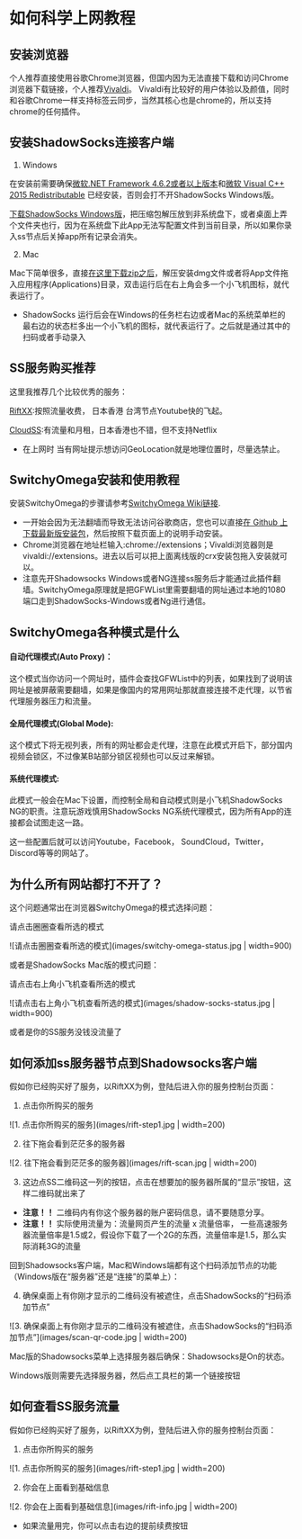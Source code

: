 # 如何科学上网教程

安装浏览器
--------

个人推荐直接使用谷歌Chrome浏览器，但国内因为无法直接下载和访问Chrome浏览器下载链接，个人推荐[Vivaldi](https://vivaldi.com/zh-hans/)。
Vivaldi有比较好的用户体验以及颜值，同时和谷歌Chrome一样支持标签云同步，当然其核心也是chrome的，所以支持chrome的任何插件。

安装ShadowSocks连接客户端
-----------------------
1. Windows

在安装前需要确保[微软.NET Framework 4.6.2或者以上版本](https://docs.microsoft.com/zh-cn/dotnet/framework/install/index)和[微软 Visual C++ 2015 Redistributable](https://www.microsoft.com/zh-CN/download/details.aspx?id=48145) 已经安装，否则会打不开ShadowSocks Windows版。

[下载ShadowSocks Windows版](https://github.com/shadowsocks/shadowsocks-windows/releases)，把压缩包解压放到非系统盘下，或者桌面上弄个文件夹也行，因为在系统盘下此App无法写配置文件到当前目录，所以如果你录入ss节点后关掉app所有记录会消失。



2. Mac

Mac下简单很多，直接[在这里下载zip之后](https://github.com/shadowsocks/ShadowsocksX-NG/releases/)，解压安装dmg文件或者将App文件拖入应用程序(Applications)目录，双击运行后在右上角会多一个小飞机图标，就代表运行了。

* ShadowSocks 运行后会在Windows的任务栏右边或者Mac的系统菜单栏的最右边的状态栏多出一个小飞机的图标，就代表运行了。之后就是通过其中的扫码或者手动录入


SS服务购买推荐
------------

这里我推荐几个比较优秀的服务：

[RiftXX](https://portal.riftxx.com):按照流量收费， 日本香港 台湾节点Youtube快的飞起。

[CloudSS](https://go.cloudss.me):有流量和月租，日本香港也不错，但不支持Netflix

* 在上网时 当有网址提示想访问GeoLocation就是地理位置时，尽量选禁止。


SwitchyOmega安装和使用教程
------------------------

安装SwitchyOmega的步骤请参考[SwitchyOmega Wiki链接](https://github.com/FelisCatus/SwitchyOmega/wiki/GFWList).
  * 一开始会因为无法翻墙而导致无法访问谷歌商店，您也可以直接[在 Github 上下载最新版安装包](https://github.com/FelisCatus/SwitchyOmega/releases)，然后按照下载页面上的说明手动安装。
  * Chrome浏览器在地址栏输入:chrome://extensions；Vivaldi浏览器则是vivaldi://extensions。进去以后可以把上面离线版的crx安装包拖入安装就可以。
  * 注意先开Shadowsocks Windows或者NG连接ss服务后才能通过此插件翻墙。SwitchyOmega原理就是把GFWList里需要翻墙的网址通过本地的1080端口走到ShadowSocks-Windows或者Ng进行通信。

  SwitchyOmega各种模式是什么
  ------------------------

  #### 自动代理模式(Auto Proxy)：

  这个模式当你访问一个网址时，插件会查找GFWList中的列表，如果找到了说明该网址是被屏蔽需要翻墙，如果是像国内的常用网址那就直接连接不走代理，以节省代理服务器压力和流量。

  #### 全局代理模式(Global Mode):

  这个模式下将无视列表，所有的网址都会走代理，注意在此模式开启下，部分国内视频会锁区，不过像某B站部分锁区视频也可以反过来解锁。

  #### 系统代理模式:

  此模式一般会在Mac下设置，而控制全局和自动模式则是小飞机ShadowSocks NG的职责。注意玩游戏慎用ShadowSocks NG系统代理模式，因为所有App的连接都会试图走这一路。

这一些配置后就可以访问Youtube，Facebook， SoundCloud，Twitter，Discord等等的网站了。


为什么所有网站都打不开了？
----------------------

这个问题通常出在浏览器SwitchyOmega的模式选择问题：

请点击圈圈查看所选的模式

![请点击圈圈查看所选的模式](images/switchy-omega-status.jpg | width=900)

或者是ShadowSocks Mac版的模式问题：

请点击右上角小飞机查看所选的模式

![请点击右上角小飞机查看所选的模式](images/shadow-socks-status.jpg | width=900)

或者是你的SS服务没钱没流量了


如何添加ss服务器节点到Shadowsocks客户端
-----------------------------------

假如你已经购买好了服务，以RiftXX为例，登陆后进入你的服务控制台页面：

1. 点击你所购买的服务

![1. 点击你所购买的服务](images/rift-step1.jpg | width=200)

2. 往下拖会看到茫茫多的服务器

![2. 往下拖会看到茫茫多的服务器](images/rift-scan.jpg | width=200)

3. 这边点SS二维码这一列的按钮，点击在想要加的服务器所属的“显示”按钮，这样二维码就出来了

* **注意！！** 二维码内有你这个服务器的账户密码信息，请不要随意分享。
* **注意！！** 实际使用流量为：流量网页产生的流量 x 流量倍率， 一些高速服务器流量倍率是1.5或2，假设你下载了一个2G的东西，流量倍率是1.5，那么实际消耗3G的流量

回到Shadowsocks客户端，Mac和Windows端都有这个扫码添加节点的功能（Windows版在“服务器”还是“连接”的菜单上）：

4. 确保桌面上有你刚才显示的二维码没有被遮住，点击ShadowSocks的“扫码添加节点”

![3. 确保桌面上有你刚才显示的二维码没有被遮住，点击ShadowSocks的“扫码添加节点”](images/scan-qr-code.jpg | width=200)

Mac版的Shadowsocks菜单上选择服务器后确保：Shadowsocks是On的状态。

Windows版则需要先选择服务器，然后点工具栏的第一个链接按钮

如何查看SS服务流量
---------------

假如你已经购买好了服务，以RiftXX为例，登陆后进入你的服务控制台页面：

1. 点击你所购买的服务

![1. 点击你所购买的服务](images/rift-step1.jpg | width=200)

2. 你会在上面看到基础信息

![2. 你会在上面看到基础信息](images/rift-info.jpg | width=200)

* 如果流量用完，你可以点击右边的提前续费按钮
